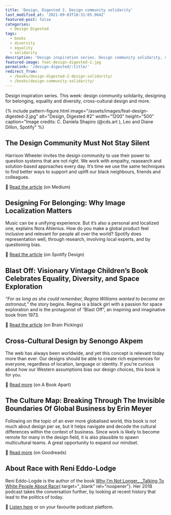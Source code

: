 ```yaml
---
title: 'Design, Digested 2. Design community solidarity'
last_modified_at: '2021-09-03T18:31:05.964Z'
featured-post: false
categories:
  - Design Digested
tags:
  - books
  - diversity
  - equality
  - solidarity
description: 'Design inspiration series. Design community solidarity, designing for belonging, equality and diversity, cross-cultural design and more.'
featured-image: feat-design-digested-2.jpg
permalink: '/design-digested/:title/'
redirect_from:
  - /books/design-digested-2-design-solidarity/
  - /books/design-community-solidarity/
---
```

<p class="lead">Design inspiration series. This week: design community solidarity, designing for belonging, equality and diversity, cross-cultural design and more.</p>

<!--more-->

{% include pattern-figure.html image="/assets/images/feat-design-digested-2.jpg" alt="Design, Digested #2" width="1200" height="500" caption="Image credits: C. Daniela Shapiro (@cds.art ), Leo and Diane Dillon, Spotify" %}

## The Design Community Must Not Stay Silent

Harrison Wheeler invites the design community to use their power to question systems that are not right. We work with empathy, reasearch and solution-based approaches every day. It’s time we use the same techniques to find better ways to support and uplift our black neighbours, friends and colleagues.

<p class="detached">🔗 <a href="https://uxdesign.cc/the-design-community-must-not-stay-silent-10a4acb0acfb" target="_blank" rel="noopener">Read the article</a> (on Medium)</p>

## Designing For Belonging: Why Image Localization Matters

Music can be a unifying experience. But it’s also a personal and localized one, explains Nora Ahlenius. How do you make a global product feel inclusive and relevant for people all over the world? Spotify does representation well, through research, involving local experts, and by questioning bias.

<p class="detached">🔗 <a href="https://spotify.design/article/designing-for-belonging-why-image-localization-matters" target="_blank" rel="noopener">Read the article</a> (on Spotify Design)</p>

## Blast Off: Visionary Vintage Children’s Book Celebrates Equality, Diversity, and Space Exploration

_“For as long as she could remember, Regina Williams wanted to become an astronaut,”_ the story begins. Regina is a black girl with a passion for space exploration and is the protagonist of “Blast Off”, an inspiring and imaginative book from 1973.  

<p class="detached">🔗 <a href="https://www.brainpickings.org/2014/05/08/blast-off/" target="_blank" rel="noopener">Read the article</a> (on Brain Pickings)</p>

## Cross-Cultural Design by Senongo Akpem

The web has always been worldwide, and yet this concept is relevant today more than ever. Our designs should be able to create rich experiences for everyone, regardless of location, language or identity.  If you’re curious about how our Western assumptions bias our design choices, this book is for you.

<p class="detached">🔗 <a href="https://abookapart.com/products/cross-cultural-design" target="_blank" rel="noopener">Read more</a> (on A Book Apart)</p>

## The Culture Map: Breaking Through The Invisible Boundaries Of Global Business by Erin Meyer

Following on the topic of an ever more globalised world, this book is not much about design per se, but it helps navigate and decode the cultural differences within the context of business. Since work is likely to become remote for many in the design field, it is also plausible to spawn multicultural teams. A great opportunity to expand our mindset.

<p class="detached">🔗 <a href="https://www.goodreads.com/book/show/22085568-the-culture-map" target="_blank" rel="noopener">Read more</a> (on Goodreads)</p>

## About Race with Reni Eddo-Lodge

Reni Eddo-Logde is the author of the book [Why I’m Not Longer_ _Talking To White People About Race](http://renieddolodge.co.uk/books/){:target="_blank" rel="noopener"}. Her 2018 podcast takes the conversation further, by looking at recent history that lead to the politics of today.

<p class="detached">🔗 <a href="https://www.aboutracepodcast.com/" target="_blank" rel="noopener">Listen here</a> or on your favourite podcast platform.</p>
